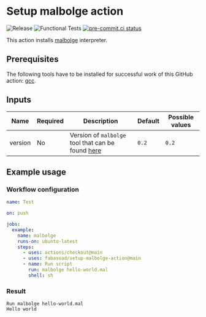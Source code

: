 # Setup malbolge action

![Release](https://img.shields.io/github/v/release/fabasoad/setup-malbolge-action?include_prereleases)
![Functional Tests](https://github.com/fabasoad/setup-malbolge-action/workflows/Functional%20Tests/badge.svg)
[![pre-commit.ci status](https://results.pre-commit.ci/badge/github/fabasoad/setup-malbolge-action/main.svg)](https://results.pre-commit.ci/latest/github/fabasoad/setup-malbolge-action/main)

This action installs [malbolge](https://en.wikipedia.org/wiki/Malbolge) interpreter.

## Prerequisites

The following tools have to be installed for successful work of this GitHub action:
[gcc](https://gcc.gnu.org).

## Inputs

| Name    | Required | Description                                                                                                | Default | Possible values |
|---------|----------|------------------------------------------------------------------------------------------------------------|---------|-----------------|
| version | No       | Version of `malbolge` tool that can be found [here](https://launchpad.net/ubuntu/trusty/+package/malbolge) | `0.2`   | `0.2`           |

## Example usage

### Workflow configuration

```yaml
name: Test

on: push

jobs:
  example:
    name: malbolge
    runs-on: ubuntu-latest
    steps:
      - uses: actions/checkout@main
      - uses: fabasoad/setup-malbolge-action@main
      - name: Run script
        run: malbolge hello-world.mal
        shell: sh
```

### Result

```shell
Run malbolge hello-world.mal
Hello world
```

